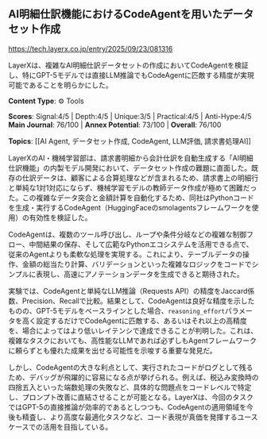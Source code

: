 ## AI明細仕訳機能におけるCodeAgentを用いたデータセット作成

https://tech.layerx.co.jp/entry/2025/09/23/081316

LayerXは、複雑なAI明細仕訳データセットの作成においてCodeAgentを検証し、特にGPT-5モデルでは直接LLM推論でもCodeAgentに匹敵する精度が実現可能であることを明らかにした。

**Content Type**: ⚙️ Tools

**Scores**: Signal:4/5 | Depth:4/5 | Unique:3/5 | Practical:4/5 | Anti-Hype:4/5
**Main Journal**: 76/100 | **Annex Potential**: 73/100 | **Overall**: 76/100

**Topics**: [[AI Agent, データセット作成, CodeAgent, LLM評価, 請求書処理AI]]

LayerXのAI・機械学習部は、請求書明細から会計仕訳を自動生成する「AI明細仕訳機能」の内製モデル開発において、データセット作成の難題に直面した。既存の仕訳データは、顧客による合算処理などが含まれるため、請求書上の明細行と単純な1対1対応にならず、機械学習モデルの教師データ作成が極めて困難だった。この複雑なデータ突合と金額計算を自動化するため、同社はPythonコードを生成・実行するCodeAgent（HuggingFaceのsmolagentsフレームワークを使用）の有効性を検証した。

CodeAgentは、複数のツール呼び出し、ループや条件分岐などの複雑な制御フロー、中間結果の保存、そして広範なPythonエコシステムを活用できる点で、従来のAgentよりも柔軟な処理を実現する。これにより、テーブルデータの操作、金額の総当たり計算、バリデーションといった複雑なロジックをコードでシンプルに表現し、高速にアノテーションデータを生成できると期待された。

実験では、CodeAgentと単純なLLM推論（Requests API）の精度をJaccard係数、Precision、Recallで比較。結果として、CodeAgentは良好な精度を示したものの、GPT-5モデルをベースラインとした場合、`reasoning_effort`パラメータを高く設定するだけでCodeAgentに匹敵する、あるいはそれ以上の高精度を、場合によってはより低いレイテンシで達成できることが判明した。これは、複雑なタスクにおいても、高性能なLLMであれば必ずしもAgentフレームワークに頼らずとも優れた成果を出せる可能性を示唆する重要な発見だ。

しかし、CodeAgentの大きな利点として、実行されたコードがログとして残るため、デバッグが飛躍的に容易になる点が挙げられる。例えば、税込み変換時の四捨五入といった端数処理の失敗など、具体的な問題点をコードレベルで特定し、プロンプト改善に直結させることが可能となる。LayerXは、今回のタスクではGPT-5の直接推論が効率的であるとしつつも、CodeAgentの適用領域を今後も精査し、より高度な最適化タスクなど、コード表現が真価を発揮するユースケースでの活用を目指している。